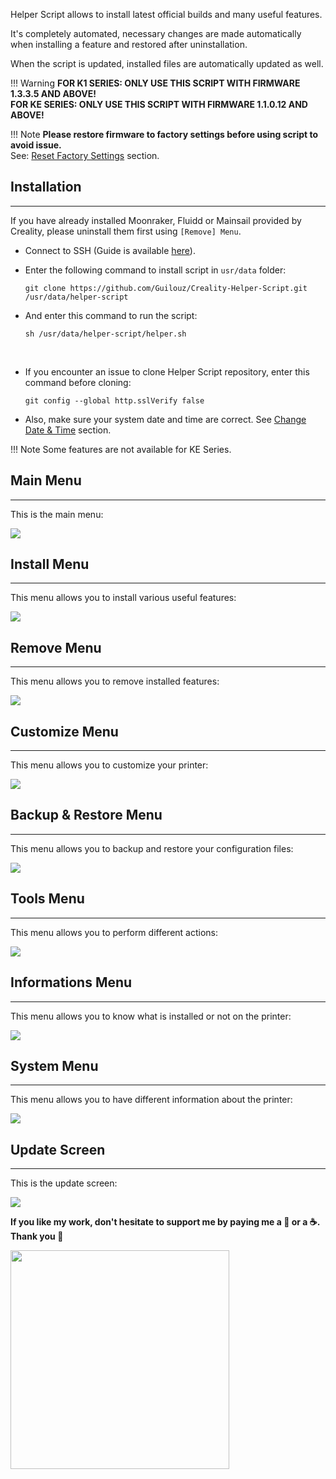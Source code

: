 Helper Script allows to install latest official builds and many useful features.

It's completely automated, necessary changes are made automatically when installing a feature and restored after uninstallation.

When the script is updated, installed files are automatically updated as well.

!!! Warning
    **FOR K1 SERIES: ONLY USE THIS SCRIPT WITH FIRMWARE 1.3.3.5 AND ABOVE!<br />
    FOR KE SERIES: ONLY USE THIS SCRIPT WITH FIRMWARE 1.1.0.12 AND ABOVE!**

!!! Note
    **Please restore firmware to factory settings before using script to avoid issue.**<br />
    See: <a href="../../firmwares/reset-factory-settings">Reset Factory Settings</a> section.

## Installation
<hr>

If you have already installed Moonraker, Fluidd or Mainsail provided by Creality, please uninstall them first using `[Remove] Menu`.

- Connect to SSH (Guide is available <a href="../../firmwares/ssh-connection">here</a>).

- Enter the following command to install script in `usr/data` folder:

    ``` title="SSH Command Prompt"
    git clone https://github.com/Guilouz/Creality-Helper-Script.git /usr/data/helper-script
    ```

- And enter this command to run the script:

    ``` title="SSH Command Prompt"
    sh /usr/data/helper-script/helper.sh
    ```

<br />

- If you encounter an issue to clone Helper Script repository, enter this command before cloning:

    ``` title="SSH Command Prompt"
    git config --global http.sslVerify false
    ```

- Also, make sure your system date and time are correct. See [Change Date & Time](../../firmwares/change-date-and-time) section.

!!! Note
    Some features are not available for KE Series.


## Main Menu
<hr>

This is the main menu:

<img src="../../assets/img/Creality-Helper-Script/Main_Menu.png">


## Install Menu
<hr>

This menu allows you to install various useful features:

<img src="../../assets/img/Creality-Helper-Script/Install_Menu.png">


## Remove Menu
<hr>

This menu allows you to remove installed features:

<img src="../../assets/img/Creality-Helper-Script/Remove_Menu.png">


## Customize Menu
<hr>

This menu allows you to customize your printer:

<img src="../../assets/img/Creality-Helper-Script/Customize_Menu.png">


## Backup & Restore Menu
<hr>

This menu allows you to backup and restore your configuration files:

<img src="../../assets/img/Creality-Helper-Script/Backup_Restore_Menu.png">


## Tools Menu
<hr>

This menu allows you to perform different actions:

<img src="../../assets/img/Creality-Helper-Script/Tools_Menu.png">


## Informations Menu
<hr>

This menu allows you to know what is installed or not on the printer:

<img src="../../assets/img/Creality-Helper-Script/Informations_Menu.png">


## System Menu
<hr>

This menu allows you to have different information about the printer:

<img src="../../assets/img/Creality-Helper-Script/System_Menu.png">


## Update Screen
<hr>

This is the update screen:

<img src="../../assets/img/Creality-Helper-Script/Update_Screen.png">

<br />

**If you like my work, don't hesitate to support me by paying me a 🍺 or a ☕. Thank you 🙂**

<a href="https://ko-fi.com/guilouz" target="_blank"><img width="350" src="../../assets/img/home/Ko-fi.png"></a>
